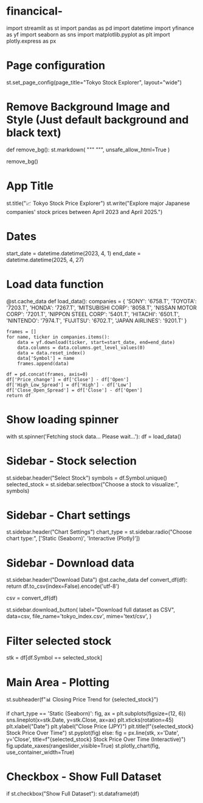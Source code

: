 # financical-
import streamlit as st
import pandas as pd
import datetime
import yfinance as yf
import seaborn as sns
import matplotlib.pyplot as plt
import plotly.express as px

# Page configuration
st.set_page_config(page_title="Tokyo Stock Explorer", layout="wide")

# Remove Background Image and Style (Just default background and black text)
def remove_bg():
    st.markdown(
         """
         <style>
         .stApp {{
             background-color: white;  /* Default background color */
             color: black;  /* Text color */
         }}
         .stApp > .main {{
             background-color: rgba(255, 255, 255, 0.8);  /* Slight transparency for better readability */
         }}
         h1, h2, h3, h4, h5, h6, p {{
             color: black;  /* Ensuring all text is black */
         }}
         .stSidebar {{
             background-color: rgba(255, 255, 255, 0.9); /* Optional: Add a slight transparent background to sidebar */
             color: black;
         }}
         </style>
         """,
         unsafe_allow_html=True
     )

remove_bg()

# App Title
st.title("📈 Tokyo Stock Price Explorer")
st.write("Explore major Japanese companies' stock prices between April 2023 and April 2025.")

# Dates
start_date = datetime.datetime(2023, 4, 1)
end_date = datetime.datetime(2025, 4, 27)

# Load data function
@st.cache_data
def load_data():
    companies = {
        'SONY': '6758.T',
        'TOYOTA': '7203.T',
        'HONDA': '7267.T',
        'MITSUBISHI CORP': '8058.T',
        'NISSAN MOTOR CORP': '7201.T',
        'NIPPON STEEL CORP': '5401.T',
        'HITACHI': '6501.T',
        'NINTENDO': '7974.T',
        'FUJITSU': '6702.T',
        'JAPAN AIRLINES': '9201.T'
    }
    
    frames = []
    for name, ticker in companies.items():
        data = yf.download(ticker, start=start_date, end=end_date)
        data.columns = data.columns.get_level_values(0)
        data = data.reset_index()
        data['Symbol'] = name
        frames.append(data)
    
    df = pd.concat(frames, axis=0)
    df['Price_change'] = df['Close'] - df['Open']
    df['High_Low_Spread'] = df['High'] - df['Low']
    df['Close_Open_Spread'] = df['Close'] - df['Open']
    return df

# Show loading spinner
with st.spinner('Fetching stock data... Please wait...'):
    df = load_data()

# Sidebar - Stock selection
st.sidebar.header("Select Stock")
symbols = df.Symbol.unique()
selected_stock = st.sidebar.selectbox("Choose a stock to visualize:", symbols)

# Sidebar - Chart settings
st.sidebar.header("Chart Settings")
chart_type = st.sidebar.radio("Choose chart type:", ['Static (Seaborn)', 'Interactive (Plotly)'])

# Sidebar - Download data
st.sidebar.header("Download Data")
@st.cache_data
def convert_df(df):
    return df.to_csv(index=False).encode('utf-8')

csv = convert_df(df)

st.sidebar.download_button(
    label="Download full dataset as CSV",
    data=csv,
    file_name='tokyo_index.csv',
    mime='text/csv',
)

# Filter selected stock
stk = df[df.Symbol == selected_stock]

# Main Area - Plotting
st.subheader(f"📊 Closing Price Trend for {selected_stock}")

if chart_type == 'Static (Seaborn)':
    fig, ax = plt.subplots(figsize=(12, 6))
    sns.lineplot(x=stk.Date, y=stk.Close, ax=ax)
    plt.xticks(rotation=45)
    plt.xlabel("Date")
    plt.ylabel("Close Price (JPY)")
    plt.title(f"{selected_stock} Stock Price Over Time")
    st.pyplot(fig)
else:
    fig = px.line(stk, x='Date', y='Close', title=f"{selected_stock} Stock Price Over Time (Interactive)")
    fig.update_xaxes(rangeslider_visible=True)
    st.plotly_chart(fig, use_container_width=True)

# Checkbox - Show Full Dataset
if st.checkbox("Show Full Dataset"):
    st.dataframe(df)
